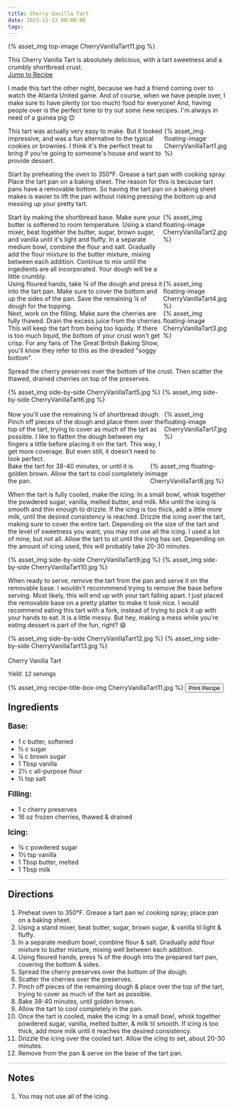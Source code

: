 ```yaml
---
title: Cherry Vanilla Tart
date: 2023-11-13 00:00:00
tags:
---
```


{% asset_img top-image CherryVanillaTart11.jpg %}
<div class="post-body">
This Cherry Vanilla Tart is absolutely delicious, with a tart sweetness and a crumbly shortbread crust. 

<br>
<!--more-->

<a class="jump-to-recipe-btn" href="#recipejump"> 
    Jump to Recipe
</a>

I made this tart the other night, because we had a friend coming over to watch the Atlanta United game. And of course, when we have people over, I make sure to have plenty (or too much) food for everyone! And, having people over is the perfect time to try out some new recipes. I'm always in need of a guinea pig 😊 

<div style="display:flex;">
This tart was actually very easy to make. But it looked impressive, and was a fun alternative to the typical cookies or brownies. I think it's the perfect treat to bring if you're going to someone's house and want to provide dessert. 
<div>
    {% asset_img floating-image CherryVanillaTart1.jpg %}
</div>
</div>

Start by preheating the oven to 350°F. Grease a tart pan with cooking spray. Place the tart pan on a baking sheet. The reason for this is because tart pans have a removable bottom. So having the tart pan on a baking sheet makes is easier to lift the pan without risking pressing the bottom up and messing up your pretty tart. 

<div style="display:flex;">
Start by making the shortbread base. Make sure your butter is softened to room temperature. Using a stand mixer, beat together the butter, sugar, brown sugar, and vanilla until it's light and fluffy. 
In a separate medium bowl, combine the flour and salt. Gradually add the flour mixture to the butter mixture, mixing between each addition. Continue to mix until the ingedients are all incorporated. Your dough will be a little crumbly. 
<div>
    {% asset_img floating-image CherryVanillaTart2.jpg %}
</div>
</div>

<div style="display:flex;">
Using floured hands, take ¾ of the dough and press it into the tart pan. Make sure to cover the bottom and up the sides of the pan. Save the remaining ¼ of dough for the topping. 
<div>
    {% asset_img floating-image CherryVanillaTart4.jpg %}
</div>
</div>

<div style="display:flex;">
Next, work on the filling. Make sure the cherries are fully thawed. Drain the excess juice from the cherries. This will keep the tart from being too liquidy. If there is too much liquid, the bottom of your crust won't get crisp. For any fans of The Great British Baking Show, you'll know they refer to this as the dreaded "soggy bottom". 
<div>
    {% asset_img floating-image CherryVanillaTart3.jpg %}
</div>
</div>

Spread the cherry preserves over the bottom of the crust. Then scatter the thawed, drained cherries on top of the preserves. 
<div style="display:flex;">
    {% asset_img side-by-side CherryVanillaTart5.jpg %}
    {% asset_img side-by-side CherryVanillaTart6.jpg %}
</div>

<br>
<div style="display:flex;">
Now you'll use the remaining ¼ of shortbread dough. Pinch off pieces of the dough and place them over the top of the tart, trying to cover as much of the tart as possible. I like to flatten the dough between my fingers a little before placing it on the tart. This way, I get more coverage. But even still, it doesn't need to look perfect. 
<div>
    {% asset_img floating-image CherryVanillaTart7.jpg %}
</div>
</div>

<div style="display:flex;">
Bake the tart for 38-40 minutes, or until it is golden brown. Allow the tart to cool completely in the pan. 
<div>
    {% asset_img floating-image CherryVanillaTart8.jpg %}
</div>
</div>

When the tart is fully cooled, make the icing. In a small bowl, whisk together the powdered sugar, vanilla, melted butter, and milk. Mix until the icing is smooth and thin enough to drizzle. If the icing is too thick, add a little more milk, until the desired consistency is reached. 
Drizzle the icing over the tart, making sure to cover the entire tart. Depending on the size of the tart and the level of sweetness you want, you may not use all the icing. I used a lot of mine, but not all. Allow the tart to sit until the icing has set. Depending on the amount of icing used, this will probably take 20-30 minutes. 
<div style="display:flex;">
    {% asset_img side-by-side CherryVanillaTart9.jpg %}
    {% asset_img side-by-side CherryVanillaTart10.jpg %}
</div>

When ready to serve, remove the tart from the pan and serve it on the removable base. I wouldn't recommmend trying to remove the base before serving. Most likely, this will end up with your tart falling apart. I just placed the removable base on a pretty platter to make it look nice. 
I would recommend eating this tart with a fork, instead of trying to pick it up with your hands to eat. It is a little messy. But hey, making a mess while you're eating dessert is part of the fun, right? 😄
<div style="display:flex;">
    {% asset_img side-by-side CherryVanillaTart12.jpg %}
    {% asset_img side-by-side CherryVanillaTart13.jpg %}
</div>

<br>
</div>

<div id="recipejump"></div>
<div id="recipe">
    <div class="recipe-box">
        <div class="recipe-title-box">
            <div>
                <div class="recipe-title-box-title">
                    <div class="recipe-title-box-header">Cherry Vanilla Tart</div>
                </div>
                <p class="recipe-title-box-title" style="font-family: Arial;">Yield: 12 servings</p>
            </div>
            {% asset_img recipe-title-box-img CherryVanillaTart11.jpg %}
            <button class="print-recipe"
                    type="button"
                    onclick="printDIV('recipe')" >
                Print Recipe
            </button>
        </div>
        <p style="font-size:150%;"><b>Ingredients</b></p>
        <p style="font-size:120%;"><b>Base:</b></p>
        <ul class="post-body">
                <li>1 c butter, softened</li>
                <li>½ c sugar</li>
                <li>¼ c brown sugar</li>
                <li>1 Tbsp vanilla</li>
                <li>2⅓ c all-purpose flour</li>
                <li>½ tsp salt</li>
        </ul>
        <p style="font-size:120%;"><b>Filling:</b></p>
        <ul class="post-body">
                <li>1 c cherry preserves</li>
                <li>16 oz frozen cherries, thawed & drained</li>
        </ul>
        <p style="font-size:120%;"><b>Icing:</b></p>
        <ul class="post-body">
                <li>¾ c powdered sugar</li>
                <li>1½ tsp vanilla</li>
                <li>1 Tbsp butter, melted</li>
                <li>1 Tbsp milk</li>
        </ul>
        <hr style="height:1px;background-color:rgb(189, 189, 189) ">
        <p style="font-size:150%;"><b>Directions</b></p>
        <ol class="post-body">
            <li>Preheat oven to 350°F. Grease a tart pan w/ cooking spray; place pan on a baking sheet.</li>
            <li>Using a stand mixer, beat butter, sugar, brown sugar, & vanilla til light & fluffy.</li>
            <li>In a separate medium bowl, combine flour & salt. Gradually add flour mixture to butter mixture, mixing well between each addition.</li>
            <li>Using floured hands, press ¾ of the dough into the prepared tart pan, covering the bottom & sides.</li>
            <li>Spread the cherry preserves over the bottom of the dough.</li>
            <li>Scatter the cherries over the preserves.</li>
            <li>Pinch off pieces of the remaining dough & place over the top of the tart, trying to cover as much of the tart as possible.</li>
            <li>Bake 38-40 minutes, until golden brown.</li>
            <li>Allow the tart to cool completely in the pan.</li>
            <li>Once the tart is cooled, make the icing: In a small bowl, whisk together powdered sugar, vanilla, melted butter, & milk til smooth. If icing is too thick, add more milk until it reaches the desired consistency.</li>
            <li>Drizzle the icing over the cooled tart. Allow the icing to set, about 20-30 minutes.</li>
            <li>Remove from the pan & serve on the base of the tart pan.</li>
        </ol> 
        <hr style="height:1px;background-color:rgb(189, 189, 189) ">
        <p style="font-size:150%;"><b>Notes</b></p>
        <ol class="post-body">
            <li>You may not use all of the icing.</li>
        </ol>
    </div>
</div>

<br>
